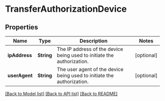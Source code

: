 # TransferAuthorizationDevice

## Properties
Name | Type | Description | Notes
------------ | ------------- | ------------- | -------------
**ipAddress** | **String** | The IP address of the device being used to initiate the authorization. | [optional] 
**userAgent** | **String** | The user agent of the device being used to initiate the authorization. | [optional] 

[[Back to Model list]](../README.md#documentation-for-models) [[Back to API list]](../README.md#documentation-for-api-endpoints) [[Back to README]](../README.md)


